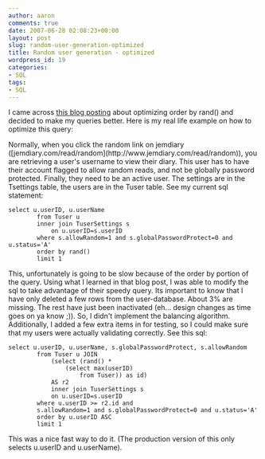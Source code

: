 ```yaml
---
author: aaron
comments: true
date: 2007-06-28 02:08:23+00:00
layout: post
slug: random-user-generation-optimized
title: Random user generation - optimized
wordpress_id: 19
categories:
- SQL
tags:
- SQL
---
```


I came across [this blog posting](http://jan.kneschke.de/projects/mysql/order-by-rand) about optimizing order by rand() and decided to make my queries better.  Here is my real life example on how to optimize this query:

<!-- more --> Normally, when you click the random link on jemdiary ([jemdiary.com/read/random](http://www.jemdiary.com/read/random)), you are retrieving a user's username to view their diary.  This user has to have their account flagged to allow random reads, and not be globally password protected.  Finally, they need to be an active user.  The settings are in the Tsettings table, the users are in the Tuser table.  See my current sql statement:

    
    select u.userID, u.userName
    		from Tuser u
    		inner join TuserSettings s
    			on u.userID=s.userID
    		where s.allowRandom=1 and s.globalPasswordProtect=0 and u.status='A'
    		order by rand()
    		limit 1



This, unfortunately is going to be slow because of the order by portion of the query.  Using what I learned in that blog post, I was able to modify the sql to take advantage of their speedy query.  Its important to know that I have only deleted a few rows from the user-database.  About 3% are missing.  The rest have just been inactivated (eh... design changes as time goes on ya know ;)).  So, I didn't implement the balancing algorithm.  Additionally, I added a few extra items in for testing, so I could make sure that my users were actually validating correctly.  See this sql:

    
    select u.userID, u.userName, s.globalPasswordProtect, s.allowRandom
    		from Tuser u JOIN
    			(select (rand() *
    				(select max(userID)
    					from Tuser)) as id)
    			AS r2
    			inner join TuserSettings s
    			on u.userID=s.userID
    		where u.userID >= r2.id and
    		s.allowRandom=1 and s.globalPasswordProtect=0 and u.status='A'
    		order by u.userID ASC
    		limit 1



This was a nice fast way to do it.  (The production version of this only selects u.userID and u.userName).
